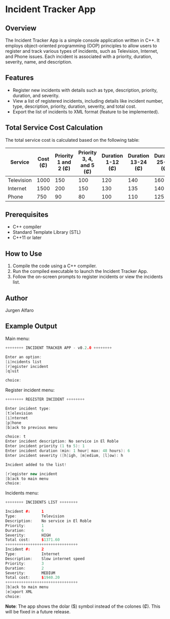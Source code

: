 # Incident Tracker App

## Overview

The Incident Tracker App is a simple console application written in C++. It employs object-oriented programming (OOP) principles to allow users to register and track various types of incidents, such as Television, Internet, and Phone issues. Each incident is associated with a priority, duration, severity, name, and description.

## Features

- Register new incidents with details such as type, description, priority, duration, and severity.
- View a list of registered incidents, including details like incident number, type, description, priority, duration, severity, and total cost.
- Export the list of incidents to XML format (feature to be implemented).

## Total Service Cost Calculation

The total service cost is calculated based on the following table:

| Service      | Cost (₡) | Priority 1 and 2 (₡) | Priority 3, 4, and 5 (₡) | Duration 1-12 (₡) | Duration 13-24 (₡) | Duration 25-48 (₡) | Severity High (%) | Severity Medium (%) | Severity Low (%) |
|--------------|----------|-----------------------|-------------------------|-------------------|--------------------|-------------------|---------------------|----------------------|-------------------|
| Television   | 1000     | 150                   | 100                     | 120               | 140                | 160               | 8                 | 6                   | 4                 |
| Internet     | 1500     | 200                   | 150                     | 130               | 135                | 140               | 8.5               | 9                   | 9.5               |
| Phone     | 750      | 90                    | 80                      | 100               | 110                | 125               | 3.5               | 4.5                 | 5.5               |

## Prerequisites

- C++ compiler
- Standard Template Library (STL)
- C++11 or later

## How to Use

1. Compile the code using a C++ compiler.
2. Run the compiled executable to launch the Incident Tracker App.
3. Follow the on-screen prompts to register incidents or view the incidents list.

## Author
Jurgen Alfaro

## Example Output

Main menu:

```c++
++++++++ INCIDENT TRACKER APP - v0.2.0 ++++++++

Enter an option:
[i]ncidents list
[r]egister incident
[q]uit

choice:
```

Register incident menu: 

```c++
++++++++ REGISTER INCIDENT ++++++++

Enter incident type:
[t]elevision
[i]nternet
[p]hone
[b]ack to previous menu

choice: t
Enter incident description: No service in El Roble
Enter incident priority (1 to 5): 1
Enter incident duration (min: 1 hour| max: 48 hours): 6
Enter incident severity ([h]igh, [m]edium, [l]ow): h

Incident added to the list!

[r]egister new incident
[b]ack to main menu
choice:
```

Incidents menu:

```c++
++++++++ INCIDENTS LIST ++++++++

Incident #:     1
Type:           Television
Description:    No service in El Roble
Priority:       1
Duration:       6
Severity:       HIGH
Total cost:     $1371.60
++++++++++++++++++++++++++++++++
Incident #:     2
Type:           Internet
Description:    Slow internet speed
Priority:       3
Duration:       2
Severity:       MEDIUM
Total cost:     $1940.20
++++++++++++++++++++++++++++++++
[b]ack to main menu
[e]xport XML
choice:
```

**Note**: The app shows the dolar ($) symbol instead of the colones (₡). This will be fixed in a future release.
